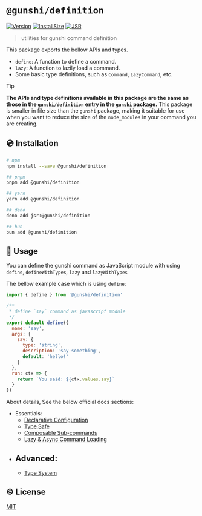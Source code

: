 # `@gunshi/definition`

[![Version][npm-version-src]][npm-version-href]
[![InstallSize][install-size-src]][install-size-src]
[![JSR][jsr-src]][jsr-href]

> utilities for gunshi command definition

This package exports the bellow APIs and types.

- `define`: A function to define a command.
- `lazy`: A function to lazily load a command.
- Some basic type definitions, such as `Command`, `LazyCommand`, etc.

<!-- eslint-disable markdown/no-missing-label-refs -->

> [!TIP]
> **The APIs and type definitions available in this package are the same as those in the `gunshi/definition` entry in the `gunshi` package.**
> This package is smaller in file size than the `gunshi` package, making it suitable for use when you want to reduce the size of the `node_modules` in your command you are creating.

<!-- eslint-enable markdown/no-missing-label-refs -->

## 💿 Installation

```sh
# npm
npm install --save @gunshi/definition

## pnpm
pnpm add @gunshi/definition

## yarn
yarn add @gunshi/definition

## deno
deno add jsr:@gunshi/definition

## bun
bun add @gunshi/definition
```

## 🚀 Usage

You can define the gunshi command as JavaScript module with using `define`, `defineWithTypes`, `lazy` and `lazyWithTypes`

The bellow example case which is using `define`:

```js
import { define } from '@gunshi/definition'

/**
 * define `say` command as javascript module
 */
export default define({
  name: 'say',
  args: {
    say: {
      type: 'string',
      description: 'say something',
      default: 'hello!'
    }
  },
  run: ctx => {
    return `You said: ${ctx.values.say}`
  }
})
```

About details, See the below official docs sections:

- Essentials:
  - [Declarative Configuration](https://gunshi.dev/guide/essentials/declarative)
  - [Type Safe](https://gunshi.dev/guide/essentials/type-safe)
  - [Composable Sub-commands](https://gunshi.dev/guide/essentials/composable)
  - [Lazy & Async Command Loading](https://gunshi.dev/guide/essentials/lazy-async)
- ## Advanced:
  - [Type System](https://gunshi.dev/guide/advanced/type-system)

## ©️ License

[MIT](http://opensource.org/licenses/MIT)

<!-- Badges -->

[npm-version-src]: https://img.shields.io/npm/v/@gunshi/definition?style=flat
[npm-version-href]: https://npmjs.com/package/@gunshi/definition@alpha
[jsr-src]: https://jsr.io/badges/@gunshi/definition
[jsr-href]: https://jsr.io/@gunshi/definition
[install-size-src]: https://pkg-size.dev/badge/install/23122
